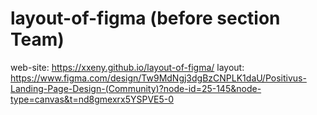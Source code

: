 # layout-of-figma (before section Team)

web-site: https://xxeny.github.io/layout-of-figma/
layout: https://www.figma.com/design/Tw9MdNgj3dgBzCNPLK1daU/Positivus-Landing-Page-Design-(Community)?node-id=25-145&node-type=canvas&t=nd8gmexrx5YSPVE5-0

